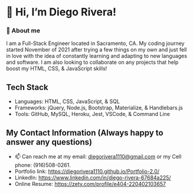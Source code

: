 # 👋 Hi, I’m Diego Rivera!

### 👀 About me
 I am a Full-Stack Engineer located in Sacramento, CA. My coding journey started November of 2021 after trying a few things on my own and just fell in love with the idea of constantly learning and adapting to new languages and software. 
 I am also looking to collaborate on any projects that help boost my HTML, CSS, & JavaScript skills!

 ## Tech Stack
 - Languages: HTML, CSS, JavaScript, & SQL
 - Frameworks: jQuery, Node.js, Bootstrap, Materialize, & Handlebars.js
 - Tools: GitHub, MySQL, Heroku, Jest, VSCode, & Command Line

## My Contact Information (Always happy to answer any questions)
- 📫 Can reach me at my email: diegorivera1110@gmail.com or my Cell phone: (916)508-0261.
- Portfolio link: https://diegorivera1110.github.io/Portfolio-2.0/
- LinkedIn: https://www.linkedin.com/in/diego-rivera-67684a225/
- Online Resume: https://zety.com/profile/e404-220402103657
<!---
Diegorivera1110/Diegorivera1110 is a ✨ special ✨ repository because its `README.md` (this file) appears on your GitHub profile.
You can click the Preview link to take a look at your changes.
--->
